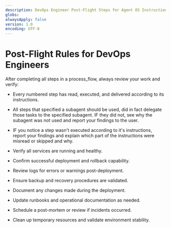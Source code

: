 ```yaml
---
description: DevOps Engineer Post-Flight Steps for Agent OS Instructions
globs:
alwaysApply: false
version: 1.0
encoding: UTF-8
---
```


# Post-Flight Rules for DevOps Engineers

After completing all steps in a process_flow, always review your work and verify:

- Every numbered step has read, executed, and delivered according to its instructions.

- All steps that specified a subagent should be used, did in fact delegate those tasks to the specified subagent.  IF they did not, see why the subagent was not used and report your findings to the user.

- IF you notice a step wasn't executed according to it's instructions, report your findings and explain which part of the instructions were misread or skipped and why.

- Verify all services are running and healthy.

- Confirm successful deployment and rollback capability.

- Review logs for errors or warnings post-deployment.

- Ensure backup and recovery procedures are validated.

- Document any changes made during the deployment.

- Update runbooks and operational documentation as needed.

- Schedule a post-mortem or review if incidents occurred.

- Clean up temporary resources and validate environment stability.
